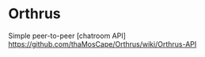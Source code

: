 # Orthrus
Simple peer-to-peer [chatroom API] https://github.com/thaMosCape/Orthrus/wiki/Orthrus-API
